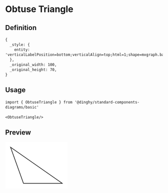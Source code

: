 # Obtuse Triangle

## Definition

```
{
  _style: { 
    entity: 'verticalLabelPosition=bottom;verticalAlign=top;html=1;shape=mxgraph.basic.obtuse_triangle;dx=0.25;',
  },
  _original_width: 100,
  _original_height: 70,
}
```

## Usage

```
import { ObtuseTriangle } from '@dinghy/standard-components-diagrams/basic'

<ObtuseTriangle/>
```

## Preview

<img src="./obtuse-triangle.png" width="200"/>

